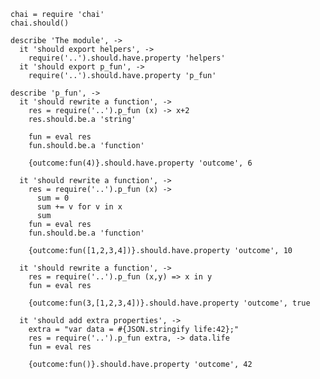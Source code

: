     chai = require 'chai'
    chai.should()

    describe 'The module', ->
      it 'should export helpers', ->
        require('..').should.have.property 'helpers'
      it 'should export p_fun', ->
        require('..').should.have.property 'p_fun'

    describe 'p_fun', ->
      it 'should rewrite a function', ->
        res = require('..').p_fun (x) -> x+2
        res.should.be.a 'string'

        fun = eval res
        fun.should.be.a 'function'

        {outcome:fun(4)}.should.have.property 'outcome', 6

      it 'should rewrite a function', ->
        res = require('..').p_fun (x) ->
          sum = 0
          sum += v for v in x
          sum
        fun = eval res
        fun.should.be.a 'function'

        {outcome:fun([1,2,3,4])}.should.have.property 'outcome', 10

      it 'should rewrite a function', ->
        res = require('..').p_fun (x,y) => x in y
        fun = eval res

        {outcome:fun(3,[1,2,3,4])}.should.have.property 'outcome', true

      it 'should add extra properties', ->
        extra = "var data = #{JSON.stringify life:42};"
        res = require('..').p_fun extra, -> data.life
        fun = eval res

        {outcome:fun()}.should.have.property 'outcome', 42
